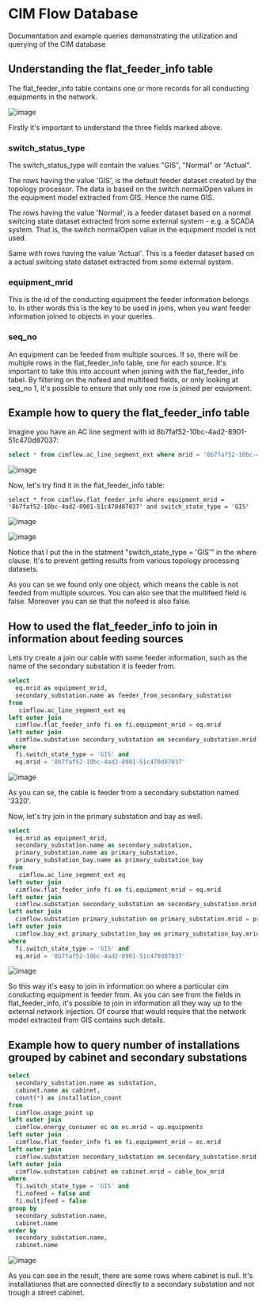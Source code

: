 # CIM Flow Database
Documentation and example queries demonstrating the utilization and querying of the CIM database

## Understanding the flat_feeder_info table
The flat_feeder_info table contains one or more records for all conducting equipments in the network.

![image](https://github.com/user-attachments/assets/91b3847b-cf8b-4883-b6db-e2130ef85096)

Firstly it's important to understand the three fields marked above.

### switch_status_type
The switch_status_type will contain the values "GIS", "Normal" or "Actual". 

The rows having the value 'GIS', is the default feeder dataset created by the topology processor. The data is based on the switch.normalOpen values in the equipment model extracted from GIS. Hence the name GIS.

The rows having the value 'Normal', is a feeder dataset based on a normal switcing state dataset extracted from some external system - e.g. a SCADA system. That is, the switch normalOpen value in the equipment model is not used.

Same with rows having the value 'Actual'. This is a feeder dataset based on a actual switcing state dataset extracted from some external system. 

### equipment_mrid
This is the id of the conducting equipment the feeder information belongs to. In other words this is the key to be used in joins, when you want feeder information joined to objects in your queries.

### seq_no
An equipment can be feeded from multiple sources. If so, there will be multiple rows in the flat_feeder_info table, one for each source. It's important to take this into account when joining with the flat_feeder_info tabel. By filtering on the nofeed and multifeed fields, or only looking at seq_no 1, it's possible to ensure that only one row is joined per equipment.

## Example how to query the flat_feeder_info table
Imagine you have an AC line segment with id 8b7faf52-10bc-4ad2-8901-51c470d87037:
```sql 
select * from cimflow.ac_line_segment_ext where mrid = '8b7faf52-10bc-4ad2-8901-51c470d87037'
```
![image](https://github.com/user-attachments/assets/eb28d782-1805-4d94-8fee-29e7aa4a2a0a)

Now, let's try find it in the flat_feeder_info table:
```
select * from cimflow.flat_feeder_info where equipment_mrid = '8b7faf52-10bc-4ad2-8901-51c470d87037' and switch_state_type = 'GIS'
```
![image](https://github.com/user-attachments/assets/f9cae78e-7335-4800-9c25-61374c61be92)

![image](https://github.com/user-attachments/assets/a7213592-4e6c-4fec-9917-2caef6b232e5)

Notice that I put the in the statment "switch_state_type = 'GIS'" in the where clause. It's to prevent getting results from various topology processing datasets.

As you can se we found only one object, which means the cable is not feeded from multiple sources. You can also see that the multifeed field is false. Moreover you can se that the nofeed is also false.

## How to used the flat_feeder_info to join in information about feeding sources

Lets try create a join our cable with some feeder information, such as the name of the secondary substation it is feeder from.

```sql 
select 
  eq.mrid as equipment_mrid,
  secondary_substation.name as feeder_from_secondary_substation
from  
   cimflow.ac_line_segment_ext eq
left outer join
  cimflow.flat_feeder_info fi on fi.equipment_mrid = eq.mrid
left outer join
  cimflow.substation secondary_substation on secondary_substation.mrid = secondary_substation_mrid
where
  fi.switch_state_type = 'GIS' and 
  eq.mrid = '8b7faf52-10bc-4ad2-8901-51c470d87037'
```

![image](https://github.com/user-attachments/assets/469a09a6-9ae5-4ceb-98ce-127c2a3e5acf)

As you can se, the cable is feeder from a secondary substation named '3320'.

Now, let's try join in the primary substation and bay as well.

```sql
select 
  eq.mrid as equipment_mrid,
  secondary_substation.name as secondary_substation,
  primary_substation.name as primary_substation,
  primary_substation_bay.name as primary_substation_bay
from  
   cimflow.ac_line_segment_ext eq
left outer join
  cimflow.flat_feeder_info fi on fi.equipment_mrid = eq.mrid
left outer join
  cimflow.substation secondary_substation on secondary_substation.mrid = secondary_substation_mrid
left outer join
  cimflow.substation primary_substation on primary_substation.mrid = primary_substation_mrid
left outer join
  cimflow.bay_ext primary_substation_bay on primary_substation_bay.mrid = primary_substation_bay_mrid
where
  fi.switch_state_type = 'GIS' and 
  eq.mrid = '8b7faf52-10bc-4ad2-8901-51c470d87037'
```

![image](https://github.com/user-attachments/assets/50931683-aed9-4116-b91e-20dc7f1c36fe)

So this way it's easy to join in information on where a particular cim conducting equipment is feeder from. As you can see from the fields in flat_feeder_info, it's possible to join in information all they way up to the external network injection. Of course that would require that the network model extracted from GIS contains such details.

## Example how to query number of installations grouped by cabinet and secondary substations

```sql
select 
  secondary_substation.name as substation, 
  cabinet.name as cabinet,
  count(*) as installation_count
from
  cimflow.usage_point up
left outer join
  cimflow.energy_consumer ec on ec.mrid = up.equipments
left outer join
  cimflow.flat_feeder_info fi on fi.equipment_mrid = ec.mrid
left outer join
  cimflow.substation secondary_substation on secondary_substation.mrid = secondary_substation_mrid
left outer join
  cimflow.substation cabinet on cabinet.mrid = cable_box_mrid
where
  fi.switch_state_type = 'GIS' and 
  fi.nofeed = false and
  fi.multifeed = false
group by
  secondary_substation.name, 
  cabinet.name
order by
  secondary_substation.name, 
  cabinet.name
```

![image](https://github.com/user-attachments/assets/8fb6aad1-c228-4cdb-81fb-f81379d5fdc4)

As you can see in the result, there are some rows where cabinet is null. It's installationes that are connected directly to a secondary substation and not trough a street cabinet.







